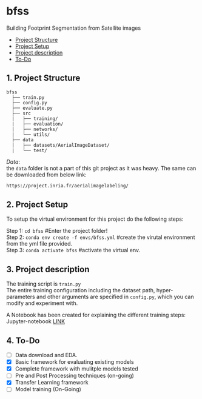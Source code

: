 # bfss
Building Footprint Segmentation from Satellite images

- [Project Structure](#project-structure)
- [Project Setup](#project-setup)
- [Project description](#proj-des)
- [To-Do](#to-do)

<a name="project-structure"></a>
## 1. Project Structure

```
bfss
  ├── train.py
  ├── config.py
  ├── evaluate.py
  ├── src  
  |   ├── training/
  |   ├── evaluation/
  |   ├── networks/   
  |   └── utils/
  ├── data
  |   ├── datasets/AerialImageDataset/
  |   └── test/
```

_Data_: <br>
the `data` folder is not a part of this git project as it was heavy. The same can be downloaded from below link:

```sh
https://project.inria.fr/aerialimagelabeling/
```

<a name="project-setup"></a>
## 2. Project Setup
To setup the virtual environment for this project do the following steps:

Step 1: ```cd bfss``` #Enter the project folder! <br />
Step 2: ```conda env create -f envs/bfss.yml``` #create the virutal environment from the yml file provided. <br />
Step 3: ```conda activate bfss``` #activate the virtual env.

<a name="proj-des"></a>
## 3. Project description
The training script is `train.py` <br>
The entire training configuration including the dataset path, hyper-parameters and other arguments are specified in `config.py`, which you can modify and experiment with.

A Notebook has been created for explaining the different training steps:
Jupyter-notebook [LINK](./notebook/training.ipynb)

<a name="to-do"></a>
## 4. To-Do

- [ ] Data download and EDA.
- [x] Basic framework for evaluating existing models
- [x] Complete framework with mulitple models tested
- [ ] Pre and Post Processing techniques (on-going)
- [x] Transfer Learning framework
- [ ] Model training (On-Going)
